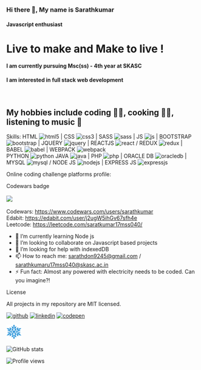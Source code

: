 ### Hi there 👋, My name is Sarathkumar
#### Javascript enthusiast

# Live to make and Make to live !

<h4> I am currently pursuing Msc(ss) - 4th year at SKASC </h4> 
<h4> I am interested in full stack web development </h4> <br>
<h2> My hobbies include coding  👨‍💻, cooking 👨‍🍳, listening to music 🎵 </h2>

Skills: 
HTML <img src='https://image.flaticon.com/icons/svg/226/226269.svg' alt='html5' height='13'> | CSS <img src='https://image.flaticon.com/icons/svg/732/732190.svg' alt='css3' height='13'> | SASS <img src='https://image.flaticon.com/icons/svg/919/919831.svg' alt='sass' height='13'> | JS <img src='https://image.flaticon.com/icons/svg/541/541509.svg' alt='js' height='13'> | BOOTSTRAP <img src='https://cdn4.iconfinder.com/data/icons/vector-brand-logos/40/Bootstrap-256.png' alt='bootstrap' height='13'> | JQUERY <img src='https://as1.ftcdn.net/jpg/00/61/63/68/500_F_61636887_9XnC5xEVVQeozSweJky2HM65Nu0ekcek.jpg' alt='jquery' height='13'> | REACTJS <img src='https://image.flaticon.com/icons/svg/919/919851.svg' alt='react' height='13'> / REDUX <img src='https://cdn.iconscout.com/icon/free/png-64/redux-283024.png' alt='redux' height='13'> | BABEL <img src='https://d33wubrfki0l68.cloudfront.net/7a197cfe44548cc1a3f581152af70a3051e11671/78df8/img/babel.svg' alt='babel' height='13'> | WEBPACK <img src='https://banner2.cleanpng.com/20190417/yb/kisspng-webpack-computer-icons-scalable-vector-graphics-re-webpack-svg-icon-transparent-amp-png-clipart-fre-5cb79870aa3cb3.6069044115555359846973.jpg' alt='webpack' height='13'> <br> PYTHON <img src='https://www.python.org/static/img/python-logo@2x.png' alt='python' height='20'> JAVA <img src='https://img.icons8.com/color/2x/java-coffee-cup-logo.png' alt='java' height='13'> | PHP <img src='https://www.php.net/images/logos/php-logo.svg' alt='php' height='13'> | ORACLE DB <img src='https://icon2.cleanpng.com/20180711/hhk/kisspng-oracle-database-oracle-corporation-postgresql-rela-oracle-logo-5b463b4f5a95b2.2777553615313293593711.jpg' alt='oracledb' height='13'> | MYSQL <img src='https://image.flaticon.com/icons/svg/919/919836.svg' alt='mysql' height='13'> / NODE JS <img src='https://nodejs.org/static/images/logo.svg' alt='nodejs' height='13'> | EXPRESS JS <img src='https://expressjs.com/images/express-facebook-share.png' height='13' alt='expressjs'>

Online coding challenge platforms profile:

Codewars badge   
<br>
<img  src='https://www.codewars.com/users/sarathkumar/badges/large' />

Codewars: https://www.codewars.com/users/sarathkumar  
Edabit:   https://edabit.com/user/j2ugW5ihGv67sfh4e  
Leetcode: https://leetcode.com/saratkumar17mss040/

- 🌱 I’m currently learning Node js
- 👯 I’m looking to collaborate on Javascript based projects 
- 🤔 I’m looking for help with indexedDB 
- 📫 How to reach me: sarathdon9245@gmail.com / sarathkumaru17mss040@skasc.ac.in
- ⚡ Fun fact: Almost any powered with electricity needs to be coded. Can you imagine?! 

License

All projects in my repository are MIT licensed.

[<img src='https://cdn.jsdelivr.net/npm/simple-icons@3.0.1/icons/github.svg' alt='github' height='40'>](https://github.com/saratkumar17mss040)  [<img src='https://cdn.jsdelivr.net/npm/simple-icons@3.0.1/icons/linkedin.svg' alt='linkedin' height='40'>](https://www.linkedin.com/in/sarath-kumar-216b031b5//)  [<img src='https://cdn.jsdelivr.net/npm/simple-icons@3.0.1/icons/codepen.svg' alt='codepen' height='40'>](https://codepen.io/saratkumar17mss040)  

<a href='https://archiveprogram.github.com/'><img src='https://raw.githubusercontent.com/acervenky/animated-github-badges/master/assets/acbadge.gif' width='40' height='40'></a> 

![GitHub stats](https://github-readme-stats.vercel.app/api?username=saratkumar17mss040&show_icons=true)  

![Profile views](https://gpvc.arturio.dev/saratkumar17mss040)  
